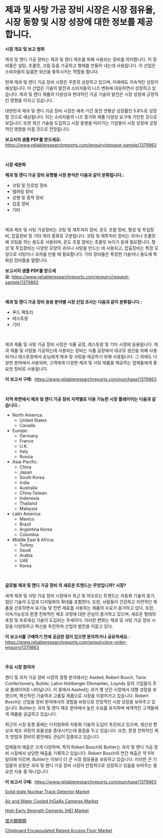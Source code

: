 <p><h1>제과 및 사탕 가공 장비 시장은 시장 점유율, 시장 동향 및 시장 성장에 대한 정보를 제공합니다.</h1></p><p><strong>시장 개요 및 보고 범위</strong></p>
<p><p>제과 및 캔디 가공 장비는 제과 및 캔디 제조를 위해 사용되는 장비를 의미합니다. 이 장비들은 설탕, 초콜릿, 크림 등을 가공하고 형태를 만들어 내는데 사용됩니다. 이 산업은 소비자들의 달콤한 위선을 충족시키는 역할을 합니다.</p><p>현재 제과 및 캔디 가공 장비 시장은 꾸준히 성장하고 있으며, 미래에도 지속적인 성장이 예상됩니다. 이 산업은 기술의 발전과 소비자들의 니즈 변화에 대응하면서 성장하고 있습니다. 제과 및 캔디 제품의 다양성과 현대적인 가공 기술의 발전은 시장 성장에 긍정적인 영향을 미치고 있습니다.</p><p>대한민국 제과 및 캔디 가공 장비 시장은 예측 기간 동안 연평균 성장률인 5.8%로 성장할 것으로 예상됩니다. 이는 소비자들의 니즈 증가와 제품 다양성 요구에 기인한 것으로 보입니다. 또한 최신 기술을 도입하고 시장 동향을 따라가는 기업들이 시장 성장에 긍정적인 영향을 미칠 것으로 전망됩니다.</p></p>
<p><strong>보고서의 샘플 PDF를 받으세요:</strong> <a href="https://www.reliableresearchreports.com/enquiry/request-sample/1379863">https://www.reliableresearchreports.com/enquiry/request-sample/1379863</a></p>
<p>&nbsp;</p>
<p><strong>시장 세분화</strong></p>
<p><strong>제과 및 캔디 가공 장비 유형별 시장 분석은 다음과 같이 분류됩니다.:</strong></p>
<p><ul><li>코팅 및 인로빙 장비</li><li>템퍼링 장비</li><li>성형 및 증착 장비</li><li>압출 장비</li><li>기타</li></ul></p>
<p>&nbsp;</p>
<p><p>제과 제조 및 사탕 가공장비는 코팅 및 재투처리 장비, 온도 조절 장비, 형성 및 투입장비, 압출장비 및 기타 여러 종류로 구분됩니다. 코팅 및 재투처리 장비는 과자나 초콜릿에 코팅을 하는 용도로 사용되며, 온도 조절 장비는 초콜릿 녹이기 등에 필요합니다. 형성 및 투입장비는 다양한 모양의 과자나 사탕을 만드는 데 사용되고, 압출장비는 특정 모양으로 사탕이나 과자를 만들 때 필요합니다. 기타 장비들은 특정한 기술이나 용도에 특화된 장비들을 말합니다.</p></p>
<p><strong>보고서의 샘플 PDF를 받으세요:</strong>&nbsp;<a href="https://www.reliableresearchreports.com/enquiry/request-sample/1379863">https://www.reliableresearchreports.com/enquiry/request-sample/1379863</a></p>
<p>&nbsp;</p>
<p><strong> 제과 및 캔디 가공 장비 응용 분야별 시장 산업 조사는 다음과 같이 분류됩니다.:</strong></p>
<p><ul><li>푸드 팩토리</li><li>레스토랑</li><li>기타</li></ul></p>
<p>&nbsp;</p>
<p><p>제과 제품 및 사탕 가공 장비 시장은 식품 공장, 레스토랑 및 기타 시장에 응용됩니다. 제과 제품 및 사탕을 가공하는데 사용되는 장비는 식품 공장에서 대규모 생산을 위해 사용되거나 레스토랑에서 손님에게 제과 및 사탕을 제공하기 위해 사용됩니다. 그 외에도 다양한 분야에서 사용되며, 고객에게 다양한 제과 및 사탕 제품을 제공하는 업체들에게 중요한 장비로 사용됩니다.</p></p>
<p><strong>이 보고서 구매:</strong>&nbsp; <a href="https://www.reliableresearchreports.com/purchase/1379863">https://www.reliableresearchreports.com/purchase/1379863</a></p>
<p>&nbsp;</p>
<p><strong>지역 측면에서 제과 및 캔디 가공 장비 지역별로 이용 가능한 시장 플레이어는 다음과 같습니다.:</strong></p>
<p><ul>
    <li>
        North America:
        <ul>
            <li>United States</li>
            <li>Canada</li>
        </ul>
    </li>
    <li>
        Europe:
        <ul>
            <li>Germany</li>
            <li>France</li>
            <li>U.K.</li>
            <li>Italy</li>
            <li>Russia</li>
        </ul>
    </li>
    <li>
        Asia-Pacific:
        <ul>
            <li>China</li>
            <li>Japan</li>
            <li>South Korea</li>
            <li>India</li>
            <li>Australia</li>
            <li>China Taiwan</li>
            <li>Indonesia</li>
            <li>Thailand</li>
            <li>Malaysia</li>
        </ul>
    </li>
    <li>
        Latin America:
        <ul>
            <li>Mexico</li>
            <li>Brazil</li>
            <li>Argentina Korea</li>
            <li>Colombia</li>
        </ul>
    </li>
    <li>
        Middle East & Africa:
        <ul>
            <li>Turkey</li>
            <li>Saudi</li>
            <li>Arabia</li>
            <li>UAE</li>
            <li>Korea</li>
        </ul>
    </li>
    </ul></p>
<p>&nbsp;</p>
<p><strong>글로벌 제과 및 캔디 가공 장비 의 새로운 트렌드는 무엇입니까? 시장?</strong></p>
<p><p>세계 제과 및 사탕 가공 장비 시장에서 최근 및 떠오르는 트렌드는 자동화 기술의 증가, 첨단 기술의 도입과 디지털화의 확대를 포함한다. 또한, 사람들이 건강하고 자연적인 제품을 선호하면서 유기농 및 천연 재료를 사용하는 제품의 수요가 증가하고 있다. 또한, 지속가능성과 환경 친화적인 제조 과정에 대한 관심이 증가하고 있으며, 새로운 형태의 포장 및 프로세싱 기술이 도입되는 추세이다. 이러한 변화는 제과 및 사탕 가공 장비 시장을 다양화하고 혁신을 촉진하며 산업의 발전을 이끌고 있다.</p></p>
<p><strong>이 보고서를 구매하기 전에 궁금한 점이 있으면 문의하거나 공유하세요.</strong>- <a href="https://www.reliableresearchreports.com/enquiry/pre-order-enquiry/1379863">https://www.reliableresearchreports.com/enquiry/pre-order-enquiry/1379863</a></p>
<p>&nbsp;</p>
<p><strong>주요 시장 참여자</strong></p>
<p><p>캔디 및 과자 가공 장비 시장의 경쟁 분석에서는 Aasted, Robert Bosch, Tanis Confectionery, Buhler, Latini-Hohberger Dhimantec, Loynds 등의 기업들이 주요 플레이어로 나타납니다. 이 중에서 Aasted는 과거 몇 년간 시장에서 대형 성장을 보였으며, 혁신적인 기술력과 고품질 제품으로 시장을 이끌어가고 있습니다. Robert Bosch는 산업용 장비 분야에서의 경험을 바탕으로 안정적인 시장 성장을 보여주고 있습니다. Buhler는 과자 및 캔디 제조 분야에서 높은 수요를 유지하며 세계적인 고객들에게 제품을 공급하고 있습니다. </p><p>최근의 시장 동향 중에는 디지털화와 자동화 기술의 도입이 촉진되고 있으며, 생산성 향상과 제조 과정의 효율성을 증대시키는데 중점을 두고 있습니다. 또한, 환경 친화적인 제조 방법과 장비의 발전에도 관심이 집중되고 있습니다.</p><p>업체들의 매출은 크게 다양하며, 특히 Robert Bosch와 Buhler는 과자 및 캔디 가공 장비 시장에서 상당한 매출을 기록하고 있습니다. Robert Bosch의 연간 매출은 약 5억 달러에 이르며, Buhler는 이보다 더 큰 시장 점유율을 보유하고 있습니다. 이러한 큰 기업들의 성장은 과자 및 캔디 가공 장비 시장이 안정적으로 성장하고 있음을 보여주는 중요한 지표 중 하나입니다.</p></p>
<p><strong>이 보고서 구매:</strong>&nbsp;&nbsp;<a href="https://www.reliableresearchreports.com/purchase/1379863">https://www.reliableresearchreports.com/purchase/1379863</a></p>
<p><p><a href="https://view.publitas.com/reportprime-1/global-solid-state-nuclear-track-detector-market-size-and-market-trends-insights-and-projections-from-2024-to-2031/">Solid state Nuclear Track Detector Market</a></p><p><a href="https://view.publitas.com/reportprime-1/air-and-water-cooled-ingaas-cameras-market-dynamics-2024-2031-also-about-its-market-trends-projections-and-opportunities/">Air and Water Cooled InGaAs Cameras Market</a></p><p><a href="https://github.com/yoshih12/Market-Research-Report-List-2/blob/main/high-early-strength-cements-he-market.md">High Early Strength Cements (HE) Market</a></p><p><a href="https://github.com/jkjreqjscoxx7/Market-Research-Report-List-1/blob/main/8381656259.md">蛍光顕微鏡</a></p><p><a href="https://issuu.com/reportprime-2/docs/chipboard-encapsulated-raised-access-floor-market-">Chipboard Encapsulated Raised Access Floor Market</a></p></p>
